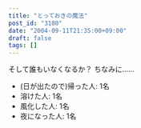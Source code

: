 ```yaml
---
title: "とっておきの魔法"
post_id: "3180"
date: "2004-09-11T21:35:00+09:00"
draft: false
tags: []
---
```



そして誰もいなくなるか？ ちなみに……

  * (日が出たので)帰った人: 1名
  * 溶けた人: 1名
  * 風化した人: 1名
  * 夜になった人: 1名
